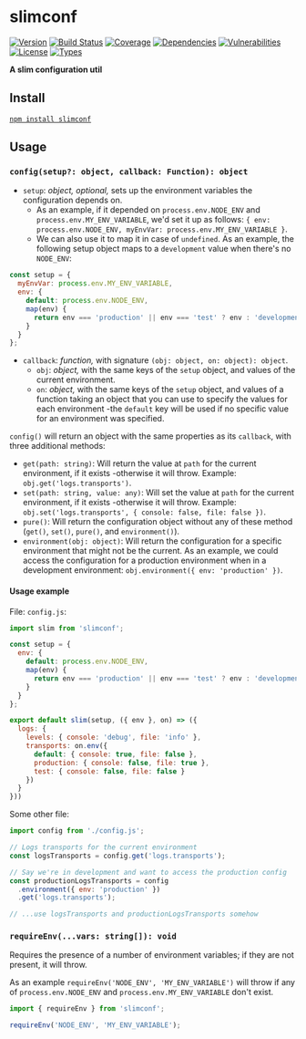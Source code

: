 # slimconf

[![Version](https://img.shields.io/npm/v/slimconf.svg)](https://www.npmjs.com/package/slimconf)
[![Build Status](https://img.shields.io/travis/rafamel/slimconf.svg)](https://travis-ci.org/rafamel/slimconf)
[![Coverage](https://img.shields.io/coveralls/rafamel/slimconf.svg)](https://coveralls.io/github/rafamel/slimconf)
[![Dependencies](https://img.shields.io/david/rafamel/slimconf.svg)](https://david-dm.org/rafamel/slimconf)
[![Vulnerabilities](https://img.shields.io/snyk/vulnerabilities/npm/slimconf.svg)](https://snyk.io/test/npm/slimconf)
[![License](https://img.shields.io/github/license/rafamel/slimconf.svg)](https://github.com/rafamel/slimconf/blob/master/LICENSE)
[![Types](https://img.shields.io/npm/types/slimconf.svg)](https://www.npmjs.com/package/slimconf)

<!-- markdownlint-disable MD036 -->
**A slim configuration util**
<!-- markdownlint-enable MD036 -->

## Install

[`npm install slimconf`](https://www.npmjs.com/package/slimconf)

## Usage

### `config(setup?: object, callback: Function): object`

* `setup`: *object, optional,* sets up the environment variables the configuration depends on.
  * As an example, if it depended on `process.env.NODE_ENV` and `process.env.MY_ENV_VARIABLE`, we'd set it up as follows: `{ env: process.env.NODE_ENV, myEnvVar: process.env.MY_ENV_VARIABLE }`.
  * We can also use it to map it in case of `undefined`. As an example, the following setup object maps to a `development` value when there's no `NODE_ENV`:

```javascript
const setup = {
  myEnvVar: process.env.MY_ENV_VARIABLE,
  env: {
    default: process.env.NODE_ENV,
    map(env) {
      return env === 'production' || env === 'test' ? env : 'development';
    }
  }
};
```

* `callback`: *function,* with signature `(obj: object, on: object): object`.
  * `obj`: *object,* with the same keys of the `setup` object, and values of the current environment.
  * `on`: *object,* with the same keys of the `setup` object, and values of a function taking an object that you can use to specify the values for each environment -the `default` key will be used if no specific value for an environment was specified.

`config()` will return an object with the same properties as its `callback`, with three additional methods:
  
* `get(path: string)`: Will return the value at `path` for the current environment, if it exists -otherwise it will throw. Example: `obj.get('logs.transports')`.
* `set(path: string, value: any)`: Will set the value at `path` for the current environment, if it exists -otherwise it will throw. Example: `obj.set('logs.transports', { console: false, file: false })`.
* `pure()`: Will return the configuration object without any of these method (`get()`, `set()`, `pure()`, and `environment()`).
* `environment(obj: object)`: Will return the configuration for a specific environment that might not be the current. As an example, we could access the configuration for a production environment when in a development environment: `obj.environment({ env: 'production' })`.

#### Usage example

File: `config.js`:

```javascript
import slim from 'slimconf';

const setup = {
  env: {
    default: process.env.NODE_ENV,
    map(env) {
      return env === 'production' || env === 'test' ? env : 'development';
    }
  }
};

export default slim(setup, ({ env }, on) => ({
  logs: {
    levels: { console: 'debug', file: 'info' },
    transports: on.env({
      default: { console: true, file: false },
      production: { console: false, file: true },
      test: { console: false, file: false }
    })
  }
}))
```

Some other file:

```javascript
import config from './config.js';

// Logs transports for the current environment
const logsTransports = config.get('logs.transports');

// Say we're in development and want to access the production config
const productionLogsTransports = config
  .environment({ env: 'production' })
  .get('logs.transports');

// ...use logsTransports and productionLogsTransports somehow
```

### `requireEnv(...vars: string[]): void`

Requires the presence of a number of environment variables; if they are not present, it will throw.

As an example `requireEnv('NODE_ENV', 'MY_ENV_VARIABLE')` will throw if any of `process.env.NODE_ENV` and `process.env.MY_ENV_VARIABLE` don't exist.

```javascript
import { requireEnv } from 'slimconf';

requireEnv('NODE_ENV', 'MY_ENV_VARIABLE');
```
